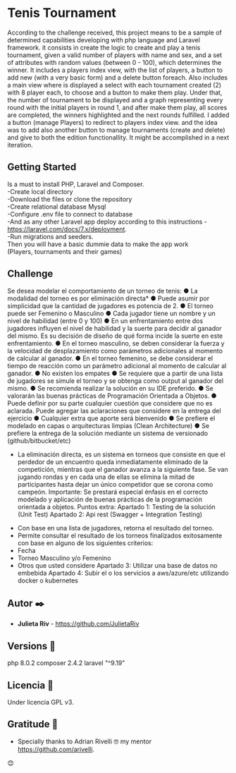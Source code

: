 # Tenis Tournament

According to the challenge received, this project means to be a sample of determined capabilities developing with php language and Laravel framework.
it consists in create the logic to create and play a tenis tournament, given a valid number of players with name and sex, and a set of attributes with random values (between 0 - 100), which determines the winner.
It includes a players index view, with the list of players, a button to add new (with a very basic form) and a delete button foreach. 
Also includes a main view where is displayed a select with each tournament created (2) with 8 player each, to choose and a button to make them play. Under that, the number of tournament to be displayed and a graph representing every round with the initial players in round 1, and after make them play, all scores are completed, the winners highlighted and the next rounds fulfilled. I added a button (manage Players) to redirect to players index view. and the idea was to add also another button to manage tournaments (create and delete) and give to both the edition functionallity. It might be accomplished in a next iteration.


## Getting Started 

Is a must to install PHP, Laravel and Composer.<br>
-Create local directory <br>
-Download the files or clone the repository <br>
-Create relational database Mysql <br>
-Configure .env file to connect to database <br>
-And as any other Laravel app deploy according to this instructions -https://laravel.com/docs/7.x/deployment. <br>
-Run migrations and seeders. <br>
Then you will have a basic dummie data to make the app work <br>
(Players, tournaments and their games) <br>


## Challenge 

Se desea modelar el comportamiento de un torneo de tenis:
● La modalidad del torneo es por eliminación directa*
● Puede asumir por simplicidad que la cantidad de jugadores es potencia de 2.
● El torneo puede ser Femenino o Masculino
● Cada jugador tiene un nombre y un nivel de habilidad (entre 0 y 100)
● En un enfrentamiento entre dos jugadores influyen el nivel de habilidad y la suerte para
decidir al ganador del mismo. Es su decisión de diseño de qué forma incide la suerte en
este enfrentamiento.
● En el torneo masculino, se deben considerar la fuerza y la velocidad de desplazamiento
como parámetros adicionales al momento de calcular al ganador.
● En el torneo femenino, se debe considerar el tiempo de reacción como un parámetro
adicional al momento de calcular al ganador.
● No existen los empates
● Se requiere que a partir de una lista de jugadores se simule el torneo y se obtenga
como output al ganador del mismo.
● Se recomienda realizar la solución en su IDE preferido.
● Se valorarán las buenas prácticas de Programación Orientada a Objetos.
● Puede definir por su parte cualquier cuestión que considere que no es aclarada. Puede
agregar las aclaraciones que considere en la entrega del ejercicio
● Cualquier extra que aporte será bienvenido
● Se prefiere el modelado en capas o arquitecturas limpias (Clean Architecture)
● Se prefiere la entrega de la solución mediante un sistema de versionado
(github/bitbucket/etc)
* La eliminación directa, es un sistema en torneos que consiste en que el perdedor de un
encuentro queda inmediatamente eliminado de la competición, mientras que el ganador
avanza a la siguiente fase. Se van jugando rondas y en cada una de ellas se elimina la
mitad de participantes hasta dejar un único competidor que se corona como campeón.
Importante: Se prestará especial énfasis en el correcto modelado y aplicación de buenas
prácticas de la programación orientada a objetos.
Puntos extra:
Apartado 1: Testing de la solución (Unit Test)
Apartado 2: Api rest (Swagger + Integration Testing)

- Con base en una lista de jugadores, retorna el resultado del torneo.
- Permite consultar el resultado de los torneos finalizados exitosamente con
base en alguno de los siguientes criterios:
- Fecha
- Torneo Masculino y/o Femenino
- Otros que usted considere
Apartado 3: Utilizar una base de datos no embebida
Apartado 4: Subir el o los servicios a aws/azure/etc utilizando docker o kubernetes


## Autor ✒️

* **Julieta Riv** - https://github.com/JulietaRiv


## Versions 📌

php 8.0.2
composer 2.4.2
laravel "^9.19"


## Licencia 📄

Under licencia GPL v3.


## Gratitude 🎁

* Specially thanks to Adrian Rivelli 🤓 my mentor https://github.com/arivelli.

 😊
